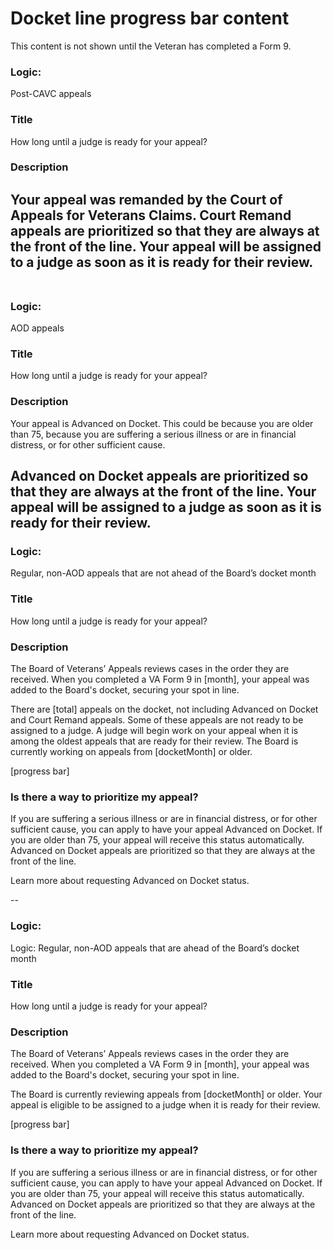 # Docket line progress bar content 

This content is not shown until the Veteran has completed a Form 9.

### Logic: 
Post-CAVC appeals

### Title
How long until a judge is ready for your appeal?

### Description 

Your appeal was remanded by the Court of Appeals for Veterans Claims. Court Remand appeals are prioritized so that they are always at the front of the line. Your appeal will be assigned to a judge as soon as it is ready for their review.
 
---
 
### Logic:  
AOD appeals

### Title
How long until a judge is ready for your appeal?

### Description 

Your appeal is Advanced on Docket. This could be because you are older than 75, because you are suffering a serious illness or are in financial distress, or for other sufficient cause.

Advanced on Docket appeals are prioritized so that they are always at the front of the line. Your appeal will be assigned to a judge as soon as it is ready for their review.
 
--- 

### Logic: 
Regular, non-AOD appeals that are not ahead of the Board’s docket month

### Title
How long until a judge is ready for your appeal?

### Description 

The Board of Veterans’ Appeals reviews cases in the order they are received. When you completed a VA Form 9 in [month], your appeal was added to the Board's docket, securing your spot in line.

There are [total] appeals on the docket, not including Advanced on Docket and Court Remand appeals. Some of these appeals are not ready to be assigned to a judge. A judge will begin work on your appeal when it is among the oldest appeals that are ready for their review. The Board is currently working on appeals from [docketMonth] or older.

[progress bar]


### Is there a way to prioritize my appeal?

If you are suffering a serious illness or are in financial distress, or for other sufficient cause, you can apply to have your appeal Advanced on Docket. If you are older than 75, your appeal will receive this status automatically. Advanced on Docket appeals are prioritized so that they are always at the front of the line.

Learn more about requesting Advanced on Docket status.

--

### Logic: 
Logic: Regular, non-AOD appeals that are ahead of the Board’s docket month

### Title 
How long until a judge is ready for your appeal?

### Description 

The Board of Veterans’ Appeals reviews cases in the order they are received. When you completed a VA Form 9 in [month], your appeal was added to the Board's docket, securing your spot in line.

The Board is currently reviewing appeals from [docketMonth] or older. Your appeal is eligible to be assigned to a judge when it is ready for their review.

[progress bar]

### Is there a way to prioritize my appeal?

If you are suffering a serious illness or are in financial distress, or for other sufficient cause, you can apply to have your appeal Advanced on Docket. If you are older than 75, your appeal will receive this status automatically. Advanced on Docket appeals are prioritized so that they are always at the front of the line.

Learn more about requesting Advanced on Docket status.

